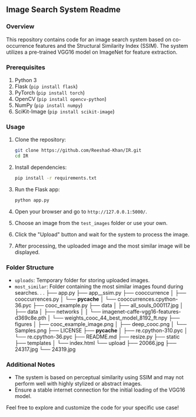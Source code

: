 ## Image Search System Readme

### Overview
This repository contains code for an image search system based on co-occurrence features and the Structural Similarity Index (SSIM). The system utilizes a pre-trained VGG16 model on ImageNet for feature extraction.

### Prerequisites
1. Python 3
2. Flask (`pip install flask`)
3. PyTorch (`pip install torch`)
4. OpenCV (`pip install opencv-python`)
5. NumPy (`pip install numpy`)
6. SciKit-Image (`pip install scikit-image`)

### Usage

1. Clone the repository:
   ```bash
   git clone https://github.com/Reeshad-Khan/IR.git 
   cd IR
   ```

2. Install dependencies:
   ```bash
   pip install -r requirements.txt
   ```

3. Run the Flask app:
   ```bash
   python app.py
   ```

4. Open your browser and go to `http://127.0.0.1:5000/`.

5. Choose an image from the `test_images` folder or use your own.

6. Click the "Upload" button and wait for the system to process the image.

7. After processing, the uploaded image and the most similar image will be displayed.

### Folder Structure
- `uploads`: Temporary folder for storing uploaded images.
- `most_similar`: Folder containing the most similar images found during searches.
.
.
├── app.py
├── app__ssim.py
├── cooccurrence
│   ├── cooccurrences.py
│   └── __pycache__
│       └── cooccurrences.cpython-36.pyc
├── cooc_example.py
├── data
│   ├── all_souls_000117.jpg
│   ├── data
│   ├── networks
│   │   └── imagenet-caffe-vgg16-features-d369c8e.pth
│   └── weights_cooc_44_best_model_8192_ft.npy
├── figures
│   ├── cooc_example_image.png
│   ├── deep_cooc.png
│   └── Samples.png
├── LICENSE
├── __pycache__
│   ├── re.cpython-310.pyc
│   └── re.cpython-36.pyc
├── README.md
├── resize.py
├── static
├── templates
│   └── index.html
└── upload
    ├── 20066.jpg
    ├── 24317.jpg
    └── 24319.jpg

### Additional Notes
- The system is based on perceptual similarity using SSIM and may not perform well with highly stylized or abstract images.
- Ensure a stable internet connection for the initial loading of the VGG16 model.

Feel free to explore and customize the code for your specific use case!
